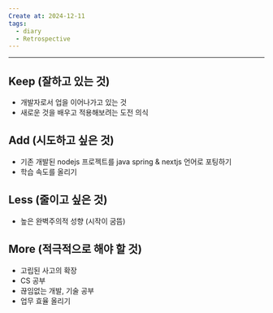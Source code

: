 ```yaml
---
Create at: 2024-12-11
tags:
  - diary
  - Retrospective
---
```

---

## Keep (잘하고 있는 것)
- 개발자로서 업을 이어나가고 있는 것
- 새로운 것을 배우고 적용해보려는 도전 의식

## Add (시도하고 싶은 것)
- 기존 개발된 nodejs 프로젝트를 java spring & nextjs 언어로 포팅하기
- 학습 속도를 올리기

## Less (줄이고 싶은 것)
- 높은 완벽주의적 성향 (시작이 굼뜸)

## More (적극적으로 해야 할 것)
- 고립된 사고의 확장
- CS 공부
- 끊임없는 개발, 기술 공부
- 업무 효율 올리기